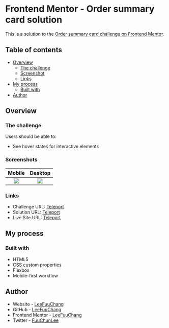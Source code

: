 # Frontend Mentor - Order summary card solution

This is a solution to the [Order summary card challenge on Frontend Mentor](https://www.frontendmentor.io/challenges/order-summary-component-QlPmajDUj).

## Table of contents
- [Overview](#Overview)
  - [The challenge](#The-challenge)
  - [Screenshot](#Screenshots)
  - [Links](#Links)
- [My process](#My-process)
  - [Built with](#Built-with)
- [Author](#Author)

## Overview
### The challenge
Users should be able to:
- See hover states for interactive elements
### Screenshots
| Mobile | Desktop |
| :-: | :-: |
|![](https://i.imgur.com/oIlNXO5.jpg)|![](https://i.imgur.com/nONcszo.jpg)|
### Links
- Challenge URL: [Teleport](https://www.frontendmentor.io/challenges/order-summary-component-QlPmajDUj)
- Solution URL: [Teleport](https://github.com/LeeFuuChang/Frontend-Mentor-Order-summary-card)
- Live Site URL: [Teleport](https://leefuuchang.github.io/Frontend-Mentor-Order-summary-card/)

## My process
### Built with
- HTML5
- CSS custom properties
- Flexbox
- Mobile-first workflow

## Author
- Website - [LeeFuuChang](https://www.leefuuchang.in)
- GitHub - [LeeFuuChang](https://github.com/LeeFuuChang)
- Frontend Mentor - [LeeFuuChang](https://www.frontendmentor.io/profile/LeeFuuChang)
- Twitter - [FuuChunLee](https://twitter.com/FuuChunLee)
